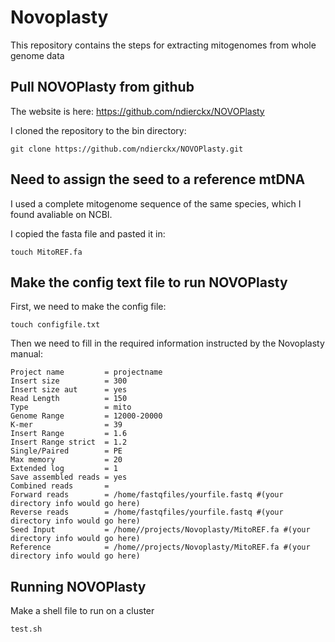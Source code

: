 # Novoplasty
 This repository contains the steps for extracting mitogenomes from whole genome data
 
 ## Pull NOVOPlasty from github
The website is here: https://github.com/ndierckx/NOVOPlasty

I cloned the repository to the bin directory: 
```
git clone https://github.com/ndierckx/NOVOPlasty.git
```

## Need to assign the seed to a reference mtDNA 

I used a complete mitogenome sequence of the same species, which I found avaliable on NCBI. 

I copied the fasta file and pasted it in: 
```
touch MitoREF.fa
```

## Make the config text file to run NOVOPlasty 

First, we need to make the config file: 
```
touch configfile.txt
```
Then we need to fill in the required information instructed by the Novoplasty manual:

```
Project name         = projectname
Insert size          = 300
Insert size aut      = yes
Read Length          = 150
Type                 = mito
Genome Range         = 12000-20000
K-mer                = 39
Insert Range         = 1.6
Insert Range strict  = 1.2
Single/Paired        = PE
Max memory           = 20
Extended log         = 1
Save assembled reads = yes
Combined reads       =
Forward reads        = /home/fastqfiles/yourfile.fastq #(your directory info would go here)
Reverse reads        = /home/fastqfiles/yourfile.fastq #(your directory info would go here)
Seed Input           = /home//projects/Novoplasty/MitoREF.fa #(your directory info would go here)
Reference            = /home//projects/Novoplasty/MitoREF.fa #(your directory info would go here)
```

## Running NOVOPlasty

Make a shell file to run on a cluster
```
test.sh
```
